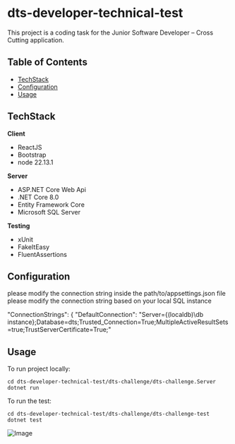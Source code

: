 # dts-developer-technical-test

This project is a coding task for the Junior Software Developer – Cross Cutting application.

## Table of Contents
- [TechStack](#TechStack)
- [Configuration](#Configuration)
- [Usage](#usage)



## TechStack

**Client** 

- ReactJS
- Bootstrap
- node 22.13.1

**Server** 

- ASP.NET Core Web Api
- .NET Core 8.0
- Entity Framework Core
- Microsoft SQL Server

**Testing**

- xUnit
- FakeItEasy
- FluentAssertions

## Configuration

please modify the connection string inside the path/to/appsettings.json file please modify the connection string based on your local SQL instance

"ConnectionStrings": {
  "DefaultConnection": "Server={(localdb)\\db instance};Database=dts;Trusted_Connection=True;MultipleActiveResultSets=true;TrustServerCertificate=True;"

## Usage

To run project locally:

```Terminal of choice
cd dts-developer-technical-test/dts-challenge/dts-challenge.Server
dotnet run
```

To run the test:
```Terminal of choice
cd dts-developer-technical-test/dts-challenge/dts-challenge-test
dotnet test
```

![Image](https://github.com/user-attachments/assets/6a7196bc-4d57-46d6-afeb-bafdbd30bb56)
